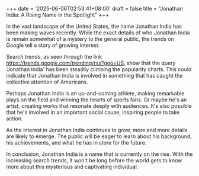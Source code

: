 +++
date = '2025-06-06T02:53:41+08:00'
draft = false
title = "Jonathan India: A Rising Name in the Spotlight"
+++

In the vast landscape of the United States, the name Jonathan India has been making waves recently. While the exact details of who Jonathan India is remain somewhat of a mystery to the general public, the trends on Google tell a story of growing interest. 

Search trends, as seen through the link https://trends.google.com/trending/rss?geo=US, show that the query 'Jonathan India' has been steadily climbing the popularity charts. This could indicate that Jonathan India is involved in something that has caught the collective attention of Americans.

Perhaps Jonathan India is an up-and-coming athlete, making remarkable plays on the field and winning the hearts of sports fans. Or maybe he's an artist, creating works that resonate deeply with audiences. It's also possible that he's involved in an important social cause, inspiring people to take action.

As the interest in Jonathan India continues to grow, more and more details are likely to emerge. The public will be eager to learn about his background, his achievements, and what he has in store for the future.

In conclusion, Jonathan India is a name that is currently on the rise. With the increasing search trends, it won't be long before the world gets to know more about this mysterious and captivating individual.